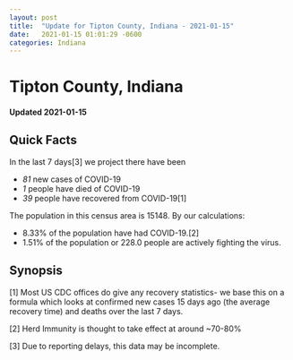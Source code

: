 ```yaml
---
layout: post
title:  "Update for Tipton County, Indiana - 2021-01-15"
date:   2021-01-15 01:01:29 -0600
categories: Indiana
---
```


# Tipton County, Indiana
#### Updated 2021-01-15

## Quick Facts

In the last 7 days[3] we project there have been
- *81* new cases of COVID-19
- *1* people have died of COVID-19
- *39* people have recovered from COVID-19[1]

The population in this census area is 15148. By our calculations:
- 8.33% of the population have had COVID-19.[2]
- 1.51% of the population or 228.0 people are actively fighting the virus.

## Synopsis




[1] Most US CDC offices do give any recovery statistics- we base this on a formula which looks at confirmed new cases
15 days ago (the average recovery time) and deaths over the last 7 days.

[2] Herd Immunity is thought to take effect at around ~70-80%

[3] Due to reporting delays, this data may be incomplete.
 
    